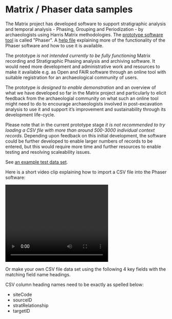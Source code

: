 # Matrix / Phaser data samples

The Matrix project has developed software to support stratigraphic analysis and temporal analysis - Phasing, Grouping and Periodization - by archaeologists using Harris Matrix methodologies. The [prototype software tool](https://stratigraphic.github.io/phaser-app/) is called "Phaser". A [help file](https://stratigraphic.github.io/phaser-app/help.html) explaining more of the functionality of the Phaser software and how to use it is available.

The prototype _is not intended currently to be fully functioning_ Matrix recording and Stratigraphic Phasing analysis and archiving software. It would need more development and administrative work and resources to make it available e.g. as Open and FAIR software through an online tool with suitable registration for an archaeological community of users.

The prototype _is designed to enable demonstration_ and an overview of what we have developed so far in the Matrix project and particularly to elicit feedback from the archaeologial community on what such an online tool might need to do to encourage archaeologists involved in post-excavation analysis to use it and support it’s improvement and sustainability through its development life-cycle.

Please note that in the current prototype stage _it is not recommended to try loading a CSV file with more than around 500-3000 individual context records_. Depending upon feedback on this initial development, the software could be further developed to enable larger numbers of records to be entered, but this would require more time and further resources to enable testing and resolving scaleability issues.

See [an example test data set](TD2021-phaser-20210504114322-with-Dating-test-data.json).

Here is a short video clip explaining how to import a CSV file into the Phaser software:

<video width="320" height="240" controls>
<source type="video/mp4" src="https://github.com/stratigraphic/matrix/blob/gh-pages/images/Importing_CSV_file_example5.mp4?raw=true">
</video>

Or make your own CSV file data set using the following 4 key fields with the matching field name headings.

CSV column heading names need to be exactly as spelled below:

* siteCode
* sourceID
* stratRelationship
* targetID

